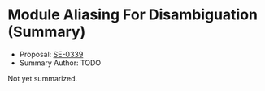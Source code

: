 # Module Aliasing For Disambiguation (Summary)

* Proposal: [SE-0339](https://github.com/apple/swift-evolution/blob/main/proposals/0339-module-aliasing-for-disambiguation.md)
* Summary Author: TODO

Not yet summarized.
